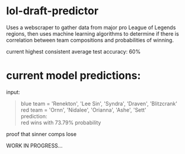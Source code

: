 # lol-draft-predictor
Uses a webscraper to gather data from major pro League of Legends regions, then uses machine learning algorithms to determine if there is correlation between team compositions and probabilities of winning.

current highest consistent average test accuracy: 60%

# current model predictions:  
input:  
  > blue team = 'Renekton', 'Lee Sin', 'Syndra', 'Draven', 'Blitzcrank'  
  > red team = 'Ornn', 'Nidalee', 'Orianna', 'Ashe', 'Sett'  
prediction:  
  > red wins with 73.79% probability  
  
proof that sinner comps lose

WORK IN PROGRESS...
